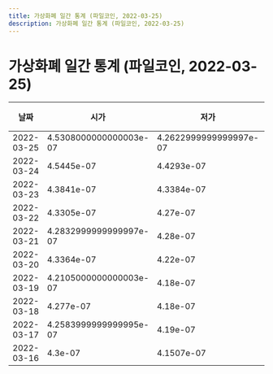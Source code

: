 ```yaml
---
title: 가상화폐 일간 통계 (파일코인, 2022-03-25)
description: 가상화폐 일간 통계 (파일코인, 2022-03-25)
---
```


가상화폐 일간 통계 (파일코인, 2022-03-25)
===

|날짜|시가|저가|고가|종가|비고|
|--|--|--|--|--|--|
|2022-03-25|4.5308000000000003e-07|4.2622999999999997e-07|4.564e-07|4.2835e-07|    |
|2022-03-24|4.5445e-07|4.4293e-07|4.5990000000000004e-07|4.5308000000000003e-07|    |
|2022-03-23|4.3841e-07|4.3384e-07|4.7848e-07|4.5445e-07|    |
|2022-03-22|4.3305e-07|4.27e-07|4.3941e-07|4.356e-07|    |
|2022-03-21|4.2832999999999997e-07|4.28e-07|4.388e-07|4.3305e-07|    |
|2022-03-20|4.3364e-07|4.22e-07|4.3941e-07|4.2831e-07|    |
|2022-03-19|4.2105000000000003e-07|4.18e-07|4.4e-07|4.3365e-07|    |
|2022-03-18|4.277e-07|4.18e-07|4.3197e-07|4.2106e-07|    |
|2022-03-17|4.2583999999999995e-07|4.19e-07|4.34e-07|4.2768e-07|    |
|2022-03-16|4.3e-07|4.1507e-07|4.3376e-07|4.2583999999999995e-07|    |
